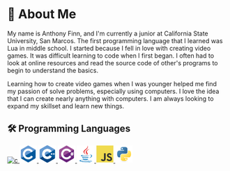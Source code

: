 # 🚀 About Me
My name is Anthony Finn, and I'm currently a junior at California State University, San Marcos. The first programming language that I learned was Lua in middle school. I started because I fell in love with creating video games. It was difficult learning to code when I first began. I often had to look at online resources and read the source code of other's programs to begin to understand the basics.

Learning how to create video games when I was younger helped me find my passion of solve problems, especially using computers. I love the idea that I can create nearly anything with computers. I am always looking to expand my skillset and learn new things.


## 🛠 Programming Languages
<p align="left"> <a href="https://www.lua.org/" target="_blank" rel="noreferrer"> <img src="https://cdn.discordapp.com/attachments/995548321592660079/995559442504487004/unknown.png" alt="c" width="40" height="40"/> </a> <a href="https://www.cprogramming.com/" target="_blank" rel="noreferrer"> <img src="https://raw.githubusercontent.com/devicons/devicon/master/icons/c/c-original.svg" alt="c" width="40" height="40"/> </a> <a href="https://www.w3schools.com/cpp/" target="_blank" rel="noreferrer"> <img src="https://raw.githubusercontent.com/devicons/devicon/master/icons/cplusplus/cplusplus-original.svg" alt="cplusplus" width="40" height="40"/> </a> <a href="https://www.w3schools.com/cs/" target="_blank" rel="noreferrer"> <img src="https://raw.githubusercontent.com/devicons/devicon/master/icons/csharp/csharp-original.svg" alt="csharp" width="40" height="40"/> </a> <a href="https://www.java.com" target="_blank" rel="noreferrer"> <img src="https://raw.githubusercontent.com/devicons/devicon/master/icons/java/java-original.svg" alt="java" width="40" height="40"/> </a> <a href="https://developer.mozilla.org/en-US/docs/Web/JavaScript" target="_blank" rel="noreferrer"> <img src="https://raw.githubusercontent.com/devicons/devicon/master/icons/javascript/javascript-original.svg" alt="javascript" width="40" height="40"/> </a> <a href="https://www.python.org" target="_blank" rel="noreferrer"> <img src="https://raw.githubusercontent.com/devicons/devicon/master/icons/python/python-original.svg" alt="python" width="40" height="40"/> </a> </p>


